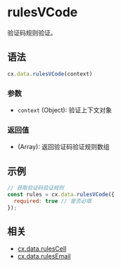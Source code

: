 # rulesVCode

验证码规则验证。

## 语法

```js
cx.data.rulesVCode(context)
```

### 参数

- `context` (Object): 验证上下文对象

### 返回值

- (Array<Rule>): 返回验证码验证规则数组

## 示例

```js
// 获取验证码验证规则
const rules = cx.data.rulesVCode({
  required: true // 是否必填
});
```

## 相关

- [cx.data.rulesCell](../rulesCell/README.md)
- [cx.data.rulesEmail](../rulesEmail/README.md) 